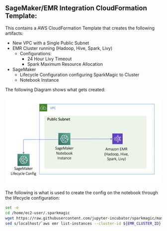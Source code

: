 ## SageMaker/EMR Integration CloudFormation Template:
This contains a AWS CloudFormation Template that creates the following artifacts:

* New VPC with a Single Public Subnet
* EMR Cluster running (Hadoop, Hive, Spark, Livy)
    * Configurations:
        * 24 Hour Livy Timeout
        * Spark Maximum Resource Allocation
* SageMaker
    * Lifecycle Configuration configuring SparkMagic to Cluster
    * Notebook Instance

The following Diagram shows what gets created:

![alt text](overview_diagram.png "Logo Title Text 1")

The following is what is used to create the config on the notebook through the lifecycle configuration:

```sh
set -e
cd /home/ec2-user/.sparkmagic
wget https://raw.githubusercontent.com/jupyter-incubator/sparkmagic/master/sparkmagic/example_config.json
sed s/localhost/`aws emr list-instances --cluster-id ${EMR_CLUSTER_ID} --instance-group-types MASTER --query Instances[0].PrivateIpAddress --output text`/g example_config.json > config.json
```
